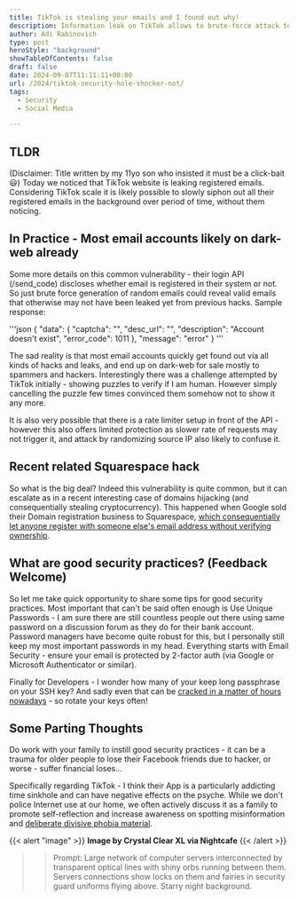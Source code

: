 ```yaml
---
title: TikTok is stealing your emails and I found out why!
description: Information leak on TikTok allows to brute-force attack to discover all registered email accounts - sadly this form of leak is rather common nowadays.
author: Adi Rabinovich
type: post
heroStyle: "background"
showTableOfContents: false
draft: false
date: 2024-09-07T11:11:11+00:00
url: /2024/tiktok-security-hole-shocker-not/
tags:
  - Security
  - Social Media

---
```

## TLDR

(Disclaimer: Title written by my 11yo son who insisted it must be a click-bait 😃)
Today we noticed that TikTok website is leaking registered emails. Considering TikTok scale it is likely possible to slowly siphon out all their registered emails in the background over period of time, without them noticing.

## In Practice - Most email accounts likely on dark-web already

Some more details on this common vulnerability - their login API (/send_code) discloses whether email is registered in their system or not. So just brute force generation of random emails could reveal valid emails that otherwise may not have been leaked yet from previous hacks. Sample response:

'''json
{
    "data": {
        "captcha": "",
        "desc_url": "",
        "description": "Account doesn't exist",
        "error_code": 1011
    },
    "message": "error"
}
'''

The sad reality is that most email accounts quickly get found out via all kinds of hacks and leaks, and end up on dark-web for sale mostly to spammers and hackers. Interestingly there was a challenge attempted by TikTok initially - showing puzzles to verify if I am human. However simply cancelling the puzzle few times convinced them somehow not to show it any more.

It is also very possible that there is a rate limiter setup in front of the API - however this also offers limited protection as slower rate of requests may not trigger it, and attack by randomizing source IP also likely to confuse it.  

## Recent related Squarespace hack

So what is the big deal? Indeed this vulnerability is quite common, but it can escalate as in a recent interesting case of domains hijacking (and consequentially stealing cryptocurrency). This happened when Google sold their Domain registration business to Squarespace, [which consequentially let anyone register with someone else's email address without verifying ownership](https://krebsonsecurity.com/2024/07/researchers-weak-security-defaults-enabled-squarespace-domains-hijacks/).

## What are good security practices? (Feedback Welcome)

So let me take quick opportunity to share some tips for good security practices. Most important that can't be said often enough is Use Unique Passwords - I am sure there are still countless people out there using same password on a discussion forum as they do for their bank account. Password managers have become quite robust for this, but I personally still keep my most important passwords in my head.
Everything starts with Email Security - ensure your email is protected by 2-factor auth (via Google or Microsoft Authenticator or similar).

Finally for Developers - I wonder how many of your keep long passphrase on your SSH key? And sadly even that can be [cracked in a matter of hours nowadays](https://www.quora.com/How-hard-is-it-to-bruteforce-the-passphrase-of-an-SSH-key) - so rotate your keys often!

## Some Parting Thoughts

Do work with your family to instill good security practices - it can be a trauma for older people to lose their Facebook friends due to hacker, or worse - suffer financial loses...

Specifically regarding TikTok - I think their App is a particularly addicting time sinkhole and can have negative effects on the psyche. While we don't police Internet use at our home, we often actively discuss it as a family to promote self-reflection and increase awareness on spotting misinformation and [deliberate divisive phobia material](https://www.washingtonpost.com/national-security/2024/09/07/russia-election-covert-disinformation-doj/).

{{< alert "image" >}}
**Image by Crystal Clear XL via Nightcafe**
{{< /alert >}}
>> Prompt: Large network of computer servers interconnected by transparent optical lines with shiny orbs running between them. Servers connections show locks on them and fairies in security guard uniforms flying above. Starry night background.
